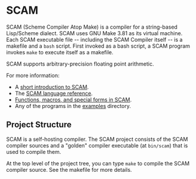 # SCAM

SCAM (Scheme Compiler Atop Make) is a compiler for a string-based
Lisp/Scheme dialect.  SCAM uses GNU Make 3.81 as its virtual machine.  Each
SCAM executable file -- including the SCAM Compiler itself -- is a makefile
and a `bash` script.  First invoked as a bash script, a SCAM program invokes
`make` to execute itself as a makefile.

SCAM supports arbitrary-precision floating point arithmetic.

For more information:

- A [short introduction to SCAM](intro.md).
- The [SCAM language reference](reference.md).
- [Functions, macros, and special forms in SCAM](libraries.md).
- Any of the programs in the [examples](examples) directory.


## Project Structure

SCAM is a self-hosting compiler.  The SCAM project consists of the SCAM
compiler sources and a "golden" compiler executable (at `bin/scam`) that is
used to compile them.

At the top level of the project tree, you can type `make` to compile the
SCAM compiler source.  See the makefile for more details.
